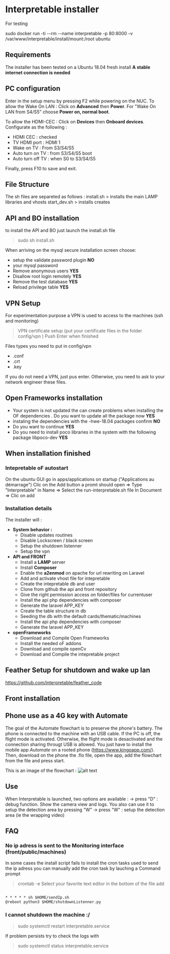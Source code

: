 # Interpretable installer

For testing 

sudo docker run -ti --rm --name interpretable -p 80:8000  -v /var/www/interpretable/install/mount:/root ubuntu

## Requirements

The installer has been tested on a Ubuntu 18.04 fresh install
**A stable internet connection is needed**

## PC configuration
Enter in the setup menu by pressing F2 while powering on the NUC. 
To allow the Wake On LAN : 
Click on **Advanced** then **Power**. For "Wake On LAN from S4/S5" choose **Power on, normal boot**. 

To allow the HDMI-CEC : 
Click on **Devices** then **Onboard devices**. Configurate as the following : 
- HDMI CEC : checked 
- TV HDMI port : HDMI 1
- Wake on TV : From S3/S4/S5
- Auto turn on TV : from S3/S4/S5 boot
- Auto turn off TV : when S0 to S3/S4/S5

Finally, press F10 to save and exit. 

## File Structure
The sh files are separeted as follows :
install.sh > installs the main LAMP libraries and vhosts
start_dev.sh > installs creates

## API and BO installation

to install the API and BO just launch the install.sh file
> sudo sh install.sh

When arriving on the mysql secure installation screen choose:

 - setup the validate password plugin **NO**
 - your mysql password 
 - Remove anonymous users **YES**
 - Disallow root login remotely **YES**
 - Remove the test database **YES**
 - Reload privilege table **YES**


## VPN Setup
For experimentation purpose a VPN is used to access to the machines (ssh and monitoring)

>VPN certificate setup (put your certificate files in the folder config/vpn )
>Push Enter when finished

Files types you need to put in config/vpn
- .conf 
- .crt
- .key

If you do not need a VPN, just pus enter. Otherwise, you need to ask to your network engineer these files. 

## Open Frameworks installation

 - Your system is not updated the can create problems when installing the OF dependencies . Do you want to update all the package now **YES**
 - instaling the dependencies with the -hwe-18.04 packages confirm **NO**
 - Do you want to continue **YES**
 - Do you need to install poco libraries in the system with the following package libpoco-dev **YES**


## When installation finished

### Intepretable oF autostart
On the ubuntu GUI go in apps/applications on startup ("Applications au démarrage") 
Clic on the Add button a promt should open 
=> Type "Interpretable" in Name
=> Select the run-interpretable.sh file In Document
=> Clic on add




### Installation details

The installer will :
- **System behavior :**
    - Disable updates routines
    - Disable Lockscreen / black screen
    - Setup the shutdown listenner
    - Setup the vpn 
- **API and FRONT**
    - Install a **LAMP** server
    - Install **Composer**
    - Enable the **a2enmod** on apache for url rewriting on Laravel
    - Add and activate vhost file for intepretable
    - Create the intepretable db and user
    - Clone from github the api and front repository
    - Give the right permission access on folder/files for currentuser
    - Install the api php dependencies with composer 
    - Generate the laravel APP_KEY  
    - Create the table structure in db
    - Seeding the db with the default cards/thematic/machines
    - Install the api php dependencies with composer 
    - Generate the laravel APP_KEY
- **openFrameworks**
    - Download and Compile Open Frameworks
    - Install the needed oF addons
    - Download and compile openCv
    - Download and Compile the intepretable project



## Feather Setup for shutdown and wake up lan
https://github.com/interpretable/feather_code


## Front installation

## Phone use as a 4G key with Automate
The goal of the Automate flowchart is to preserve the phone's battery. 
The phone is connected to the machine with an USB cable. If the PC is off, the flight mode is activated. Otherwise, the flight mode is desactivated and the connection sharing througt USB is allowed. 
You just have to install the mobile app *Automate* on a rooted phone (https://www.kingoapp.com/). Then, download on the phone the .flo file, open the app, add the flowchart from the file and press start. 

This is an image of the flowchart : 
![alt text][logo]

[logo]: https://github.com/interpretable/install/blob/master/Test%20hotspot%20interpretable.png "Automate flowchart"

## Use 
When Interpretable is launched, two options are available : 
-> press "D" : debug function. Show the camera view and logs. You also can use it to setup the detection area by pressing "W"
-> press "W" : setup the detection area (ie the wrapping video) 

## FAQ

### No ip adress is sent to the Monitoring interface (front/public/machines)
In some cases the install script fails to install the cron tasks used to send the ip adress
you can manually add the cron task by lauching a Command prompt 
> crontab -e
Select your favorite text editor
in the bottom of the file add
```cron

* * * * * sh $HOME/sendIp.sh
@reboot python3 $HOME/shutdownListenner.py
```

### I cannot shutdown the machine :/

> sudo systemctl restart interpretable.service

If problem persists try to check the logs with

> sudo systemctl status interpretable.service

